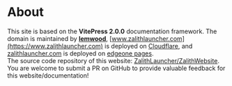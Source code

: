 # **About**

This site is based on the **VitePress 2.0.0** documentation framework. The domain is maintained by **[lemwood](https://lemwood.cn)**, [www.zalithlauncher.com](https://www.zalithlauncher.com) is deployed on [Cloudflare](https://cloudflare.com/), and [zalithlauncher.com](https://zalithlauncher.com) is deployed on [edgeone pages](https://cloud.tencent.com/act/pro/edgeone_techoday_promotion).  
The source code repository of this website: [ZalithLauncher/ZalithWebsite](https://github.com/ZalithLauncher/ZalithWebsite). You are welcome to submit a PR on GitHub to provide valuable feedback for this website/documentation!
